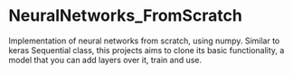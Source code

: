 # NeuralNetworks_FromScratch
Implementation of neural networks from scratch, using numpy. Similar to keras Sequential class, this projects aims to clone its basic functionality, a model that you can add layers over it, train and use.
